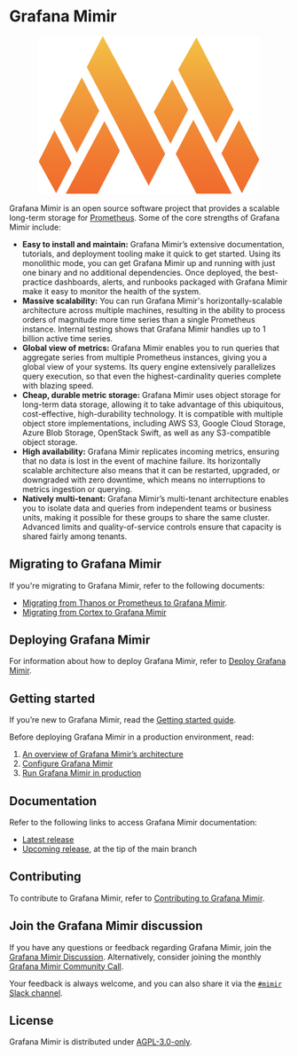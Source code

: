 # Grafana Mimir

<p align="center"><img src="images/logo.png" alt="Grafana Mimir logo" width="400"></p>

Grafana Mimir is an open source software project that provides a scalable long-term storage for [Prometheus](https://prometheus.io). Some of the core strengths of Grafana Mimir include:

- **Easy to install and maintain:** Grafana Mimir’s extensive documentation, tutorials, and deployment tooling make it quick to get started. Using its monolithic mode, you can get Grafana Mimir up and running with just one binary and no additional dependencies. Once deployed, the best-practice dashboards, alerts, and runbooks packaged with Grafana Mimir make it easy to monitor the health of the system.
- **Massive scalability:** You can run Grafana Mimir's horizontally-scalable architecture across multiple machines, resulting in the ability to process orders of magnitude more time series than a single Prometheus instance. Internal testing shows that Grafana Mimir handles up to 1 billion active time series.
- **Global view of metrics:** Grafana Mimir enables you to run queries that aggregate series from multiple Prometheus instances, giving you a global view of your systems. Its query engine extensively parallelizes query execution, so that even the highest-cardinality queries complete with blazing speed.
- **Cheap, durable metric storage:** Grafana Mimir uses object storage for long-term data storage, allowing it to take advantage of this ubiquitous, cost-effective, high-durability technology. It is compatible with multiple object store implementations, including AWS S3, Google Cloud Storage, Azure Blob Storage, OpenStack Swift, as well as any S3-compatible object storage.
- **High availability:** Grafana Mimir replicates incoming metrics, ensuring that no data is lost in the event of machine failure. Its horizontally scalable architecture also means that it can be restarted, upgraded, or downgraded with zero downtime, which means no interruptions to metrics ingestion or querying.
- **Natively multi-tenant:** Grafana Mimir’s multi-tenant architecture enables you to isolate data and queries from independent teams or business units, making it possible for these groups to share the same cluster. Advanced limits and quality-of-service controls ensure that capacity is shared fairly among tenants.

## Migrating to Grafana Mimir

If you're migrating to Grafana Mimir, refer to the following documents:

- [Migrating from Thanos or Prometheus to Grafana Mimir](https://grafana.com/docs/mimir/latest/migrate/migrating-from-thanos-or-prometheus/).
- [Migrating from Cortex to Grafana Mimir](https://grafana.com/docs/mimir/latest/migrate/migrate-from-cortex/)

## Deploying Grafana Mimir

For information about how to deploy Grafana Mimir, refer to [Deploy Grafana Mimir](https://grafana.com/docs/mimir/latest/operators-guide/deploy-grafana-mimir/).

## Getting started

If you’re new to Grafana Mimir, read the [Getting started guide](https://grafana.com/docs/mimir/latest/get-started/).

Before deploying Grafana Mimir in a production environment, read:

1. [An overview of Grafana Mimir’s architecture](https://grafana.com/docs/mimir/latest/operators-guide/architecture/)
1. [Configure Grafana Mimir](https://grafana.com/docs/mimir/latest/operators-guide/configure/)
1. [Run Grafana Mimir in production](https://grafana.com/docs/mimir/latest/operators-guide/run-production-environment/)

## Documentation

Refer to the following links to access Grafana Mimir documentation:

- [Latest release](https://grafana.com/docs/mimir/latest/)
- [Upcoming release](https://grafana.com/docs/mimir/next/), at the tip of the main branch

## Contributing

To contribute to Grafana Mimir, refer to [Contributing to Grafana Mimir](https://github.com/grafana/mimir/tree/main/docs/internal/contributing).

## Join the Grafana Mimir discussion

If you have any questions or feedback regarding Grafana Mimir, join the [Grafana Mimir Discussion](https://github.com/grafana/mimir/discussions). Alternatively, consider joining the monthly [Grafana Mimir Community Call](https://docs.google.com/document/d/1E4jJcGicvLTyMEY6cUFFZUg_I8ytrBuW8r5yt1LyMv4).

Your feedback is always welcome, and you can also share it via the [`#mimir` Slack channel](https://slack.grafana.com/).

## License

Grafana Mimir is distributed under [AGPL-3.0-only](LICENSE).
